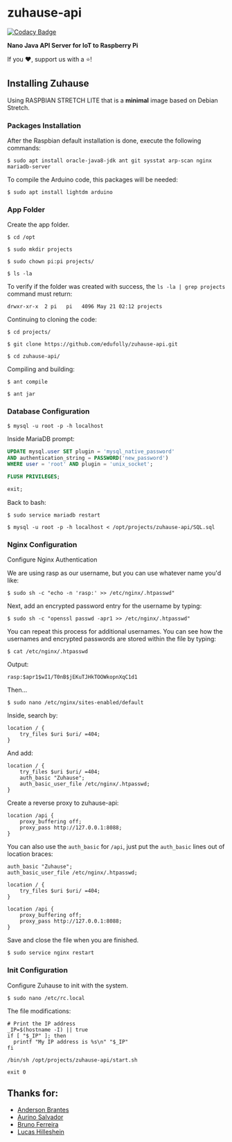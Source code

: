 # zuhause-api

[![Codacy Badge](https://api.codacy.com/project/badge/Grade/0822e76a97d644d2afcefc032e9453d5)](https://app.codacy.com/app/edufolly/zuhause-api?utm_source=github.com&utm_medium=referral&utm_content=edufolly/zuhause-api&utm_campaign=badger)

**Nano Java API Server for IoT to Raspberry Pi**

If you :heart:, support us with a :star:!

## Installing Zuhause
Using RASPBIAN STRETCH LITE that is a **minimal** image based on Debian Stretch.

### Packages Installation
After the Raspbian default installation is done, execute the following commands:

```
$ sudo apt install oracle-java8-jdk ant git sysstat arp-scan nginx mariadb-server
```

To compile the Arduino code, this packages will be needed:

```
$ sudo apt install lightdm arduino
```

### App Folder

Create the app folder.

```
$ cd /opt
```

```
$ sudo mkdir projects
```

```
$ sudo chown pi:pi projects/
```

```
$ ls -la
```

To verify if the folder was created with success, the `ls -la | grep projects` command must return:

`drwxr-xr-x  2 pi   pi   4096 May 21 02:12 projects`

Continuing to cloning the code:

```
$ cd projects/
```

```
$ git clone https://github.com/edufolly/zuhause-api.git
```

```
$ cd zuhause-api/
```

Compiling and building:

```
$ ant compile
```

```
$ ant jar
```

### Database Configuration

```
$ mysql -u root -p -h localhost
```

Inside MariaDB prompt:

```sql
UPDATE mysql.user SET plugin = 'mysql_native_password' 
AND authentication_string = PASSWORD('new_password') 
WHERE user = 'root' AND plugin = 'unix_socket';
```

```sql
FLUSH PRIVILEGES;
```

```sql
exit;
```

Back to bash:

```
$ sudo service mariadb restart
```

```
$ mysql -u root -p -h localhost < /opt/projects/zuhause-api/SQL.sql
```

### Nginx Configuration

Configure Nginx Authentication

We are using rasp as our username, but you can use whatever name you'd like:

```
$ sudo sh -c "echo -n 'rasp:' >> /etc/nginx/.htpasswd"
```

Next, add an encrypted password entry for the username by typing:

```
$ sudo sh -c "openssl passwd -apr1 >> /etc/nginx/.htpasswd"
```

You can repeat this process for additional usernames. You can see how the usernames and encrypted passwords are stored within the file by typing:

```
$ cat /etc/nginx/.htpasswd
```

Output:

`rasp:$apr1$wI1/T0nB$jEKuTJHkTOOWkopnXqC1d1`

Then...

```
$ sudo nano /etc/nginx/sites-enabled/default
```

Inside, search by:

```
location / {
    try_files $uri $uri/ =404;
}
```

And add:

```
location / {
    try_files $uri $uri/ =404;
    auth_basic "Zuhause";
    auth_basic_user_file /etc/nginx/.htpasswd;
}
```

Create a reverse proxy to zuhause-api:

```
location /api {
    proxy_buffering off;
    proxy_pass http://127.0.0.1:8088;
}
```

You can also use the `auth_basic` for `/api`, just put the `auth_basic` lines out of location braces:

```
auth_basic "Zuhause";
auth_basic_user_file /etc/nginx/.htpasswd;
 
location / {
    try_files $uri $uri/ =404;
}
 
location /api {
    proxy_buffering off;
    proxy_pass http://127.0.0.1:8088;
}
```

Save and close the file when you are finished.

```
$ sudo service nginx restart
```

### Init Configuration
Configure Zuhause to init with the system.

```
$ sudo nano /etc/rc.local
```

The file modifications:

```
# Print the IP address
_IP=$(hostname -I) || true
if [ "$_IP" ]; then
  printf "My IP address is %s\n" "$_IP"
fi
 
/bin/sh /opt/projects/zuhause-api/start.sh
 
exit 0
```


## Thanks for:
* [Anderson Brantes](https://github.com/andersonbrantes)
* [Aurino Salvador](https://github.com/aurinosalvador)
* [Bruno Ferreira](https://github.com/brunobdaferreira)
* [Lucas Hilleshein](https://github.com/lucashilles)
